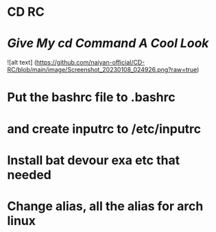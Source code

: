 # CD RC 
# _Give My cd Command A Cool Look_


![alt text] (https://github.com/naiyan-official/CD-RC/blob/main/image/Screenshot_20230108_024926.png?raw=true)




# Put the bashrc file to .bashrc 
# and create inputrc to /etc/inputrc
# Install bat devour exa etc that needed 
# Change alias, all the alias for arch linux 


